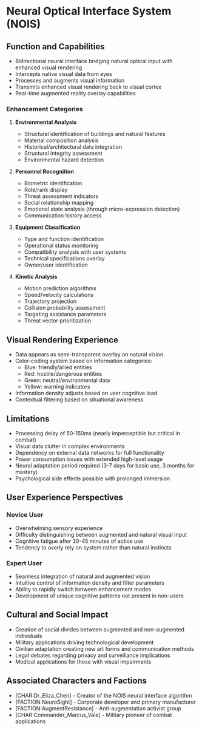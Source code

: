 # Neural Optical Interface System (NOIS)

## Function and Capabilities
- Bidirectional neural interface bridging natural optical input with enhanced visual rendering
- Intercepts native visual data from eyes
- Processes and augments visual information
- Transmits enhanced visual rendering back to visual cortex
- Real-time augmented reality overlay capabilities

### Enhancement Categories
1. **Environmental Analysis**
   - Structural identification of buildings and natural features
   - Material composition analysis
   - Historical/architectural data integration
   - Structural integrity assessment
   - Environmental hazard detection

2. **Personnel Recognition**
   - Biometric identification
   - Role/rank display
   - Threat assessment indicators
   - Social relationship mapping
   - Emotional state analysis (through micro-expression detection)
   - Communication history access

3. **Equipment Classification**
   - Type and function identification
   - Operational status monitoring
   - Compatibility analysis with user systems
   - Technical specifications overlay
   - Owner/user identification

4. **Kinetic Analysis**
   - Motion prediction algorithms
   - Speed/velocity calculations
   - Trajectory projection
   - Collision probability assessment
   - Targeting assistance parameters
   - Threat vector prioritization

## Visual Rendering Experience
- Data appears as semi-transparent overlay on natural vision
- Color-coding system based on information categories:
  - Blue: friendly/allied entities
  - Red: hostile/dangerous entities
  - Green: neutral/environmental data
  - Yellow: warning indicators
- Information density adjusts based on user cognitive load
- Contextual filtering based on situational awareness

## Limitations
- Processing delay of 50-150ms (nearly imperceptible but critical in combat)
- Visual data clutter in complex environments
- Dependency on external data networks for full functionality
- Power consumption issues with extended high-level usage
- Neural adaptation period required (3-7 days for basic use, 3 months for mastery)
- Psychological side effects possible with prolonged immersion

## User Experience Perspectives
### Novice User
- Overwhelming sensory experience
- Difficulty distinguishing between augmented and natural visual input
- Cognitive fatigue after 30-45 minutes of active use
- Tendency to overly rely on system rather than natural instincts

### Expert User
- Seamless integration of natural and augmented vision
- Intuitive control of information density and filter parameters
- Ability to rapidly switch between enhancement modes
- Development of unique cognitive patterns not present in non-users

## Cultural and Social Impact
- Creation of social divides between augmented and non-augmented individuals
- Military applications driving technological development
- Civilian adaptation creating new art forms and communication methods
- Legal debates regarding privacy and surveillance implications
- Medical applications for those with visual impairments

## Associated Characters and Factions
- [CHAR:Dr_Eliza_Chen] - Creator of the NOIS neural interface algorithm
- [FACTION:NeuroSight] - Corporate developer and primary manufacturer
- [FACTION:AugmentResistance] - Anti-augmentation activist group
- [CHAR:Commander_Marcus_Vale] - Military pioneer of combat applications